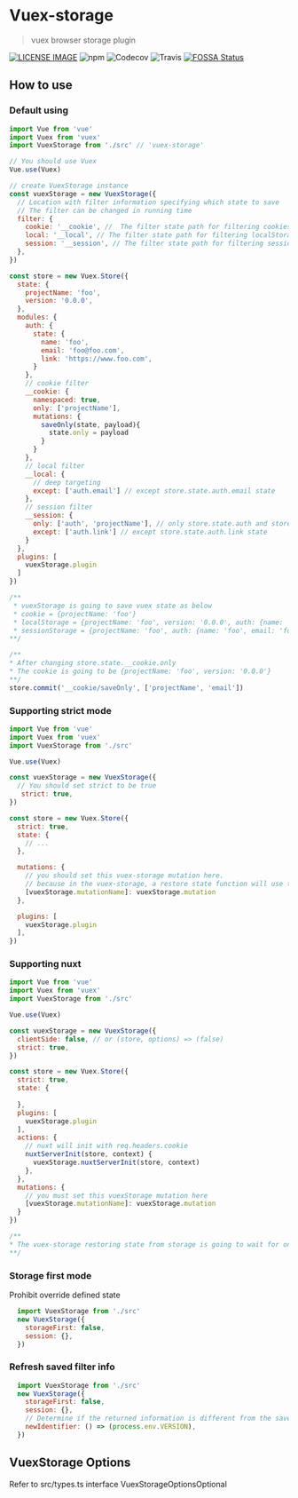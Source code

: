 # Vuex-storage
> vuex browser storage plugin

[![LICENSE IMAGE]](https://www.npmjs.org/package/vuex-storage)
![npm](https://img.shields.io/npm/v/vuex-storage.svg)
![Codecov](https://img.shields.io/codecov/c/github/bichikim/vuex-storage.svg)
![Travis](https://img.shields.io/travis/bichikim/vuex-storage.svg)
[![FOSSA Status](https://app.fossa.io/api/projects/git%2Bgithub.com%2Fbichikim%2Fvuex-storage.svg?type=shield)](https://app.fossa.io/projects/git%2Bgithub.com%2Fbichikim%2Fvuex-storage?ref=badge_shield)

[LICENSE IMAGE]:https://img.shields.io/npm/l/vuex-storage.svg
[NPM LINK]:https://www.npmjs.org/package/vuex-storage
## How to use
### Default using
```javascript
import Vue from 'vue'
import Vuex from 'vuex'
import VuexStorage from './src' // 'vuex-storage'

// You should use Vuex
Vue.use(Vuex)

// create VuexStorage instance
const vuexStorage = new VuexStorage({
  // Location with filter information specifying which state to save
  // The filter can be changed in running time
  filter: {
    cookie: '__cookie', //  The filter state path for filtering cookies to save
    local: '__local', // The filter state path for filtering localStorage to save 
    session: '__session', // The filter state path for filtering sessionStorage to save
  },
})

const store = new Vuex.Store({
  state: {
    projectName: 'foo',
    version: '0.0.0',
  },
  modules: {
    auth: {
      state: {
        name: 'foo',
        email: 'foo@foo.com',
        link: 'https://www.foo.com',
      }
    },
    // cookie filter
    __cookie: {
      namespaced: true,
      only: ['projectName'],
      mutations: {
        saveOnly(state, payload){
          state.only = payload
        }
      }
    },
    // local filter
    __local: {
      // deep targeting
      except: ['auth.email'] // except store.state.auth.email state 
    },
    // session filter
    __session: {
      only: ['auth', 'projectName'], // only store.state.auth and store.state.projectName
      except: ['auth.link'] // except store.state.auth.link state
    }
  },
  plugins: [
    vuexStorage.plugin
  ]
})

/**
 * vuexStorage is going to save vuex state as below
 * cookie = {projectName: 'foo'}
 * localStorage = {projectName: 'foo', version: '0.0.0', auth: {name: 'foo', link: 'https://www.foo.com'}}
 * sessionStorage = {projectName: 'foo', auth: {name: 'foo', email: 'foo@foo.com'}}
**/

/**
* After changing store.state.__cookie.only
* The cookie is going to be {projectName: 'foo', version: '0.0.0'}
**/
store.commit('__cookie/saveOnly', ['projectName', 'email'])

```

### Supporting strict mode
```javascript
import Vue from 'vue'
import Vuex from 'vuex'
import VuexStorage from './src'

Vue.use(Vuex)

const vuexStorage = new VuexStorage({
  // You should set strict to be true
   strict: true,
})

const store = new Vuex.Store({
  strict: true,
  state: {
    // ...
  },

  mutations: {
    // you should set this vuex-storage mutation here.
    // because in the vuex-storage, a restore state function will use the below mutation
    [vuexStorage.mutationName]: vuexStorage.mutation
  },

  plugins: [
    vuexStorage.plugin
  ],
})

```

### Supporting nuxt
```javascript
import Vue from 'vue'
import Vuex from 'vuex'
import VuexStorage from './src'

Vue.use(Vuex)

const vuexStorage = new VuexStorage({
  clientSide: false, // or (store, options) => (false)
  strict: true,
})

const store = new Vuex.Store({
  strict: true,
  state: {
    
  },
  plugins: [
    vuexStorage.plugin
  ],
  actions: {
    // nuxt will init with req.headers.cookie
    nuxtServerInit(store, context) {
      vuexStorage.nuxtServerInit(store, context)
    },
  },
  mutations: {
    // you must set this vuexStorage mutation here
    [vuexStorage.mutationName]: vuexStorage.mutation
  }
})

/**
* The vuex-storage restoring state from storage is going to wait for onNuxtReady calling
**/

```

### Storage first mode
Prohibit override defined state

```javascript
  import VuexStorage from './src'
  new VuexStorage({
    storageFirst: false,
    session: {},
  })
```

### Refresh saved filter info
```javascript
  import VuexStorage from './src'
  new VuexStorage({
    storageFirst: false,
    session: {},
    // Determine if the returned information is different from the saved version and refresh the saved filter information if different
    newIdentifier: () => (process.env.VERSION),
  })
```

## VuexStorage Options
Refer to src/types.ts interface VuexStorageOptionsOptional



